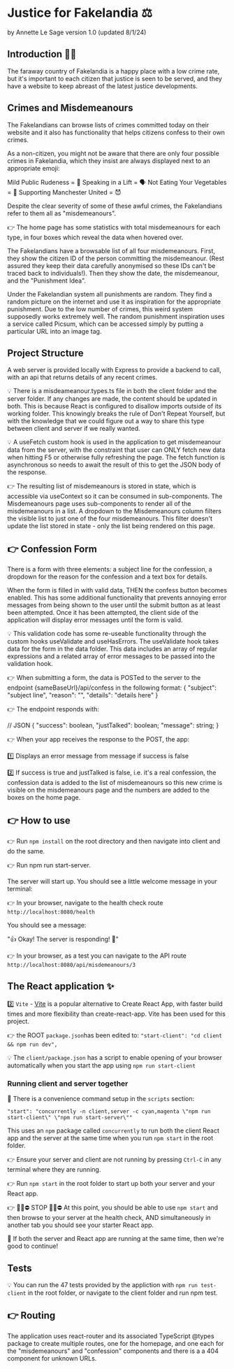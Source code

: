 # Justice for Fakelandia ⚖️

by Annette Le Sage
version 1.0 (updated 8/1/24)

## Introduction 🧑‍⚖️

The faraway country of Fakelandia is a happy place with a low crime rate, but it's important to each citizen that justice is seen to be served, and they have a website to keep abreast of the latest justice developments.

## Crimes and Misdemeanours

The Fakelandians can browse lists of crimes committed today on their website and it also has functionality that helps citizens confess to their own crimes.

As a non-citizen, you might not be aware that there are only four possible crimes in Fakelandia, which they insist are always displayed next to an appropriate emoji:

Mild Public Rudeness = 🤪
Speaking in a Lift = 🗣
Not Eating Your Vegetables = 🥗
Supporting Manchester United = 😈

Despite the clear severity of some of these awful crimes, the Fakelandians refer to them all as "misdemeanours".

👉 The home page has some statistics with total misdemeanours for each type, in four boxes which reveal the data when hovered over.

The Fakelandians have a browsable list of all four misdemeanours. First, they show the citizen ID of the person committing the misdemeanour. (Rest assured they keep their data carefully anonymised so these IDs can't be traced back to individuals!). Then they show the date, the misdemeanour, and the "Punishment Idea". 

Under the Fakelandian system all punishments are random. They find a random picture on the internet and use it as inspiration for the appropriate punishment. Due to the low number of crimes, this weird system supposedly works extremely well. The random punishment inspiration uses a service called Picsum, which can be accessed simply by putting a particular URL into an image tag.

## Project Structure

A web server is provided locally with Express to provide a backend to call, with an api that returns details of any recent crimes.

💡 There is a misdeameanour.types.ts file in both the client folder and the server folder. If any changes are made, the content should be updated in both. This is because React is configured to disallow imports outside of its working folder. This knowingly breaks the rule of Don't Repeat Yourself, but with the knowledge that we could figure out a way to share this type between client and server if we really wanted.

💡 A useFetch custom hook is used in the application to get misdemeanour data from the server, with the constraint that user can ONLY fetch new data when hitting F5 or otherwise fully refreshing the page.
The fetch function is asynchronous so needs to await the result of this to get the JSON body of the response. 

👉 The resulting list of misdemeanours is stored in state, which is accessible via useContext so it can be consumed in sub-components. The Misdemeanours page uses sub-components to render all of the misdemeanours in a list. A dropdown to the Misdemeanours column filters the visible list to just one of the four misdemeanours. This filter doesn't update the list stored in state - only the list being rendered on this page.

## 👉 Confession Form

There is a form with three elements: a subject line for the confession, a dropdown for the reason for the confession and a text box for details.

When the form is filled in with valid data, THEN the confess button becomes enabled. This has some additional functionality that prevents annoying error messages from being shown to the user until the submit button as at least been attempted. Once it has been attempted, the client side of the application will display error messages until the form is valid.

💡 This validation code has some re-useable functionality through the custom hooks useValidate and useHasErrors. The useValidate hook takes data for the form in the data folder. This data includes an array of regular expressions and a related array of error messages to be passed into the validation hook.

👉 When submitting a form, the data is POSTed to the server to the endpoint {sameBaseUrl}/api/confess in  the following format:
{
	"subject": "subject line",
	"reason": "", 
	"details": "details here"
}

👉 The endpoint responds with:

// JSON
{
	"success": boolean, 
	"justTalked": boolean; 
	"message": string; 
}

👉 When your app receives the response to the POST, the app:

1️⃣ Displays an error message from message if success is false

2️⃣ If success is true and justTalked is false, i.e. it's a real confession, the confession data is added to the list of misdemeanours so this new crime is visible on the misdemeanours page and the numbers are added to the boxes on the home page.

## 👉 How to use

👉 Run `npm install` on the root directory and then navigate into client and do the same.

👉 Run npm run start-server.

The server will start up. You should see a little welcome message in your terminal:

👉 In your browser, navigate to the health check route `http://localhost:8080/health`

You should see a message:

"👍 Okay! The server is responding! 🙌"

👉 In your browser, as a test you can navigate to the API route `http://localhost:8080/api/misdemeanours/3`

## The React application ✨

2️⃣ `Vite` - [Vite](https://vitejs.dev/guide/) is a popular alternative to Create React App, with faster build times and more flexibility than create-react-app. Vite has been used for this project.

👉 the ROOT `package.json`has been edited to: `"start-client": "cd client && npm run dev",`

💡 The `client/package.json` has a script to enable opening of your browser automatically when you start the app using `npm run start-client`

### Running client and server together

👀 There is a convenience command setup in the `scripts` section:

`"start": "concurrently -n client,server -c cyan,magenta \"npm run start-client\" \"npm run start-server\""`

This uses an `npm` package called `concurrently` to run both the client React app and the server at the same time when you run `npm start` in the root folder.

👉 Ensure your server and client are not running by pressing `Ctrl-C` in any terminal where they are running.

👉 Run `npm start` in the root folder to start up both your server and your React app.

👉 🤚🛑⛔ STOP 🤚🛑⛔ At this point, you should be able to use `npm start` and then browse to your server at the health check, AND simultaneously in another tab you should see your starter React app.

🙌 If both the server and React app are running at the same time, then we're good to continue!

## Tests

💡 You can run the 47 tests provided by the appliction with `npm run test-client` in the root folder, or navigate to the client folder and run npm test.

## 👉 Routing

The application uses react-router and its associated TypeScript @types package to create multiple routes, one for the homepage, and one each for the "misdemeanours" and "confession" components and there is a a 404 component for unknown URLs.
